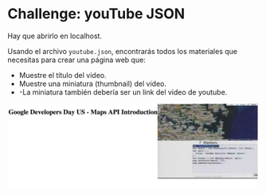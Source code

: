 <h1>Challenge: youTube JSON</h1>

Hay que abrirlo en localhost.

Usando el archivo `youtube.json`, encontrarás todos los materiales que necesitas para crear una página web que:

- Muestre el título del video.
- Muestre una miniatura (thumbnail) del video.
- -La miniatura también debería ser un link del video de youtube.


<img src="https://github.com/jovihu10/skylab_bootcamp2017/blob/master/COURSE/week3/jquery/youtube_jQuery_jSon/img/image.jpg">